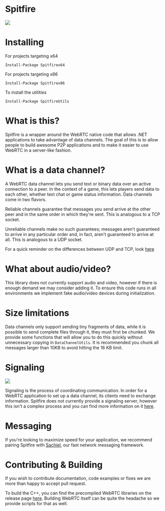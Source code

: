 # Spitfire

![](https://i.imgur.com/XFsqa6I.png)

# Installing

For projects targeting x64 

```
Install-Package Spitfirex64
```

For projects targeting x86
```
Install-Package Spitfirex86
```

To install the utilities 

```
Install-Package SpitfireUtils
```


# What is this?

Spitfire is a wrapper around the WebRTC native code that allows .NET applications to take advantage of data channels. The goal of this is to allow people to build awesome P2P applications and to make it easier to use WebRTC in a server-like fashion. 

# What is a data channel?

A WebRTC data channel lets you send text or binary data over an active connection to a peer. In the context of a game, this lets players send data to each other, whether text chat or game status information. Data channels come in two flavors.

Reliable channels guarantee that messages you send arrive at the other peer and in the same order in which they're sent. This is analogous to a TCP socket.

Unreliable channels make no such guarantees; messages aren't guaranteed to arrive in any particular order and, in fact, aren't guaranteed to arrive at all. This is analogous to a UDP socket.

For a quick reminder on the differences between UDP and TCP, look [here](https://support.holmsecurity.com/hc/en-us/articles/212963869-What-is-the-difference-between-TPC-and-UDP-)

# What about audio/video?

This library does not currently support audio and video, however if there is enough demand we may consider adding it. To ensure this code runs in all environments we implement fake audio/video devices during initialization.  


# Size limitations 

Data channels only support sending tiny fragments of data, while it is possible to send complete files through it, they must first be chunked. We provide some functions that will allow you to do this quickly without unnecessary copying in ```DataChannelUtils```. It is recommended you chunk all messages larger than 10KB to avoid hitting the 16 KB limit. 

# Signaling 


![](https://i.imgur.com/tY0yv7M.png)

Signaling is the process of coordinating communication. In order for a WebRTC application to set up a data channel, its clients need to exchange information. Spitfire does not currently provide a signaling server, however this isn't a complex process and you can find more information on it [here](https://www.html5rocks.com/en/tutorials/webrtc/infrastructure/). 


# Messaging 

If you're looking to maximize speed for your application, we recommend pairing Spitfire with [Sachiel](https://github.com/RainwayApp/sachiel-net), our fast network messaging framework.

# Contributing & Building

If you wish to contribute documentation, code examples or fixes we are more than happy to accept pull request.

To build the C++, you can find the precompiled WebRTC libraries on the release page [here](https://github.com/RainwayApp/spitfire/releases). Building WebRTC itself can be quite the headache so we provide scripts for that as well.